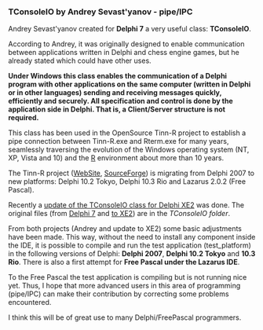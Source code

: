 ### TConsoleIO by Andrey Sevast'yanov - pipe/IPC

Andrey Sevast'yanov created for **Delphi 7** a very useful class: **TConsoleIO**.

According to Andrey, it was originally designed to enable communication between applications written in Delphi and chess engine games, but he already stated which could have other uses.

**Under Windows this class enables the communication of a Delphi program with other applications on the same computer (written in Delphi or in other languages) sending and receiving messages quickly, efficiently and securely. All specification and control is done by the application side in Delphi. That is, a Client/Server structure is not required.**

This class has been used in the OpenSource Tinn-R project to establish a pipe connection between Tinn-R.exe and Rterm.exe for many years, seamlessly traversing the evolution of the Windows operating system (NT, XP, Vista and 10) and the [R](https://www.r-project.org "R") environment about more than 10 years.

The Tinn-R project ([WebSite](https://nbcgib.uesc.br/tinnr/en/ "WebSite"), [SourceForge]( https://sourceforge.net/projects/tinn-r/ "SourceForge")) is migrating from Delphi 2007 to new platforms: Delphi 10.2 Tokyo, Delphi 10.3 Rio and Lazarus 2.0.2 (Free Pascal).

Recently a [update of the TConsoleIO class for Delphi XE2](https://www.developpez.net/forums/d1538860/environnements-developpement/delphi/adaptation-xe2-composant-mu-console/ "update of the TConsoleIO class for Delphi XE2") was done. The original files (from [Delphi 7](https://torry.net/authorsmore.php?id=6135 "Andrey") and [to XE2](https://www.developpez.net/forums/d1538860/environnements-developpement/delphi/adaptation-xe2-composant-mu-console/ "to XE2")) are in the *TConsoleIO folder*.

From both projects (Andrey and update to XE2) some basic adjustments have been made. This way, without the need to install any component inside the IDE, it is possible to compile and run the test application (test_platform) in the following versions of Delphi: **Delphi 2007**, **Delphi 10.2 Tokyo** and **10.3 Rio**. There is also a first attempt for **Free Pascal under the Lazarus IDE**.

To the Free Pascal the test application is compiling but is not running nice yet. Thus, I hope that more advanced users in this area of programming (pipe/IPC) can make their contribution by correcting some problems encountered. 

I think this will be of great use to many Delphi/FreePascal programmers.
